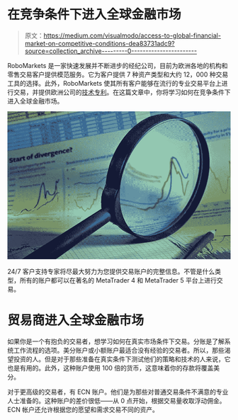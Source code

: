 # 在竞争条件下进入全球金融市场

> 原文：<https://medium.com/visualmodo/access-to-global-financial-market-on-competitive-conditions-dea83731adc9?source=collection_archive---------0----------------------->

RoboMarkets 是一家快速发展并不断进步的经纪公司，目前为欧洲各地的机构和零售交易客户提供模范服务。它为客户提供 7 种资产类型和大约 12，000 种交易工具的选择。此外，RoboMarkets 使其所有客户能够在流行的专业交易平台上进行交易，并提供欧洲公司的[技术专利](https://visualmodo.com/woocommerce-terms-conditions/)。在这篇文章中，你将学习如何在竞争条件下进入全球金融市场。

![](img/7de94cd5fe92911a036334bba9233923.png)

24/7 客户支持专家将尽最大努力为您提供交易账户的完整信息。不管是什么类型，所有的账户都可以在著名的 MetaTrader 4 和 MetaTrader 5 平台上进行交易。

# 贸易商进入全球金融市场

如果你是一个有抱负的交易者，想学习如何在真实市场条件下交易。分账是了解系统工作流程的选项。美分账户或小额账户最适合没有经验的交易者。所以，那些渴望投资的人。但是对于那些准备在真实条件下测试他们的策略和技术的人来说，它也是有用的。此外，这种账户使用 100 倍的货币，这意味着你的存款将覆盖美分。

对于更高级的交易者，有 ECN 账户。他们是为那些对普通交易条件不满意的专业人士准备的。这种账户的差价很低——从 0 点开始，根据交易量收取浮动佣金。ECN 帐户还允许根据您的愿望和需求交易不同的资产。